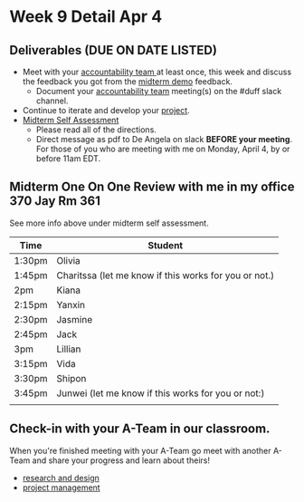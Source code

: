 # Week 9 Detail Apr 4

## Deliverables (DUE ON DATE LISTED)

* Meet with your [accountability team ](../assignments/accountability\_partner.md)at least once, this week and discuss the feedback you got from the [midterm demo](https://docs.google.com/spreadsheets/d/1U9xOT\_r\_jnaPtbKW-pZMSXHni-UoA5cN-KGZrbMJg1E/edit#gid=0) feedback.
  * Document your [accountability team](../assignments/accountability\_partner.md) meeting(s) on the #duff slack channel.
* Continue to iterate and develop your [project](../assignments/project\_versions.md).
* [Midterm Self Assessment](../assignments/assessments/midterm\_self\_assessment.md)&#x20;
  * Please read all of the directions.&#x20;
  * Direct message as pdf to De Angela on slack **BEFORE your meeting**. For those of you who are meeting with me on Monday, April 4, by or before 11am EDT.

## **Midterm One On One Review with me in my office 370 Jay Rm 361**

See more info above under midterm self assessment.

| Time   | Student                                               |
| ------ | ----------------------------------------------------- |
| 1:30pm | Olivia                                                |
| 1:45pm | Charitssa (let me know if this works for you or not.) |
| 2pm    | Kiana                                                 |
| 2:15pm | Yanxin                                                |
| 2:30pm | Jasmine                                               |
| 2:45pm | Jack                                                  |
| 3pm    | Lillian                                               |
| 3:15pm | Vida                                                  |
| 3:30pm | Shipon                                                |
| 3:45pm | Junwei (let me know if this works for you or not:)    |
|        |                                                       |

## Check-in with your A-Team in our classroom.&#x20;

When you're finished meeting with your A-Team go meet with another A-Team and share your progress and learn about theirs!

* [research and design](../assignments/project\_plan.md)
* [project management](../assignments/website.md)

##

